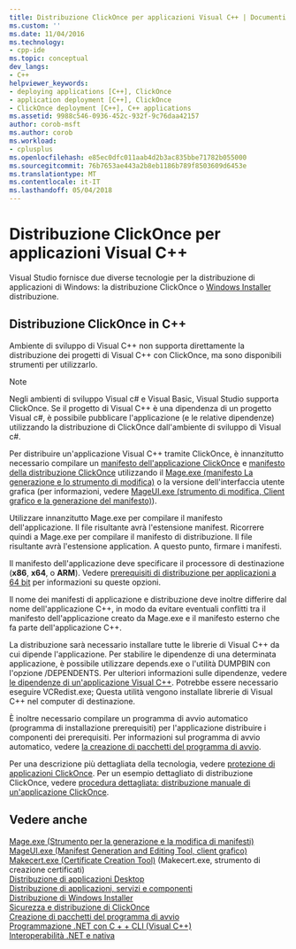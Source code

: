 ```yaml
---
title: Distribuzione ClickOnce per applicazioni Visual C++ | Documenti Microsoft
ms.custom: ''
ms.date: 11/04/2016
ms.technology:
- cpp-ide
ms.topic: conceptual
dev_langs:
- C++
helpviewer_keywords:
- deploying applications [C++], ClickOnce
- application deployment [C++], ClickOnce
- ClickOnce deployment [C++], C++ applications
ms.assetid: 9988c546-0936-452c-932f-9c76daa42157
author: corob-msft
ms.author: corob
ms.workload:
- cplusplus
ms.openlocfilehash: e85ec0dfc011aab4d2b3ac835bbe71782b055000
ms.sourcegitcommit: 76b7653ae443a2b8eb1186b789f8503609d6453e
ms.translationtype: MT
ms.contentlocale: it-IT
ms.lasthandoff: 05/04/2018
---
```

# <a name="clickonce-deployment-for-visual-c-applications"></a>Distribuzione ClickOnce per applicazioni Visual C++
Visual Studio fornisce due diverse tecnologie per la distribuzione di applicazioni di Windows: la distribuzione ClickOnce o [Windows Installer](http://msdn.microsoft.com/library/cc185688) distribuzione.  
  
## <a name="clickonce-deployment-in-c"></a>Distribuzione ClickOnce in C++  
 Ambiente di sviluppo di Visual C++ non supporta direttamente la distribuzione dei progetti di Visual C++ con ClickOnce, ma sono disponibili strumenti per utilizzarlo.  
  
> [!NOTE]
>  Negli ambienti di sviluppo Visual c# e Visual Basic, Visual Studio supporta ClickOnce. Se il progetto di Visual C++ è una dipendenza di un progetto Visual c#, è possibile pubblicare l'applicazione (e le relative dipendenze) utilizzando la distribuzione di ClickOnce dall'ambiente di sviluppo di Visual c#.  
  
 Per distribuire un'applicazione Visual C++ tramite ClickOnce, è innanzitutto necessario compilare un [manifesto dell'applicazione ClickOnce](/visualstudio/deployment/clickonce-application-manifest) e [manifesto della distribuzione ClickOnce](/visualstudio/deployment/clickonce-deployment-manifest) utilizzando il [Mage.exe (manifesto La generazione e lo strumento di modifica)](/dotnet/framework/tools/mage-exe-manifest-generation-and-editing-tool) o la versione dell'interfaccia utente grafica (per informazioni, vedere [MageUI.exe (strumento di modifica, Client grafico e la generazione del manifesto)](/dotnet/framework/tools/mageui-exe-manifest-generation-and-editing-tool-graphical-client)).  

  
 Utilizzare innanzitutto Mage.exe per compilare il manifesto dell'applicazione. Il file risultante avrà l'estensione manifest. Ricorrere quindi a Mage.exe per compilare il manifesto di distribuzione. Il file risultante avrà l'estensione application. A questo punto, firmare i manifesti.  
  
 Il manifesto dell'applicazione deve specificare il processore di destinazione (**x86**, **x64**, o **ARM**). Vedere [prerequisiti di distribuzione per applicazioni a 64 bit](/visualstudio/deployment/deploying-prerequisites-for-64-bit-applications) per informazioni su queste opzioni.  
  
 Il nome dei manifesti di applicazione e distribuzione deve inoltre differire dal nome dell'applicazione C++, in modo da evitare eventuali conflitti tra il manifesto dell'applicazione creato da Mage.exe e il manifesto esterno che fa parte dell'applicazione C++.  
  
 La distribuzione sarà necessario installare tutte le librerie di Visual C++ da cui dipende l'applicazione. Per stabilire le dipendenze di una determinata applicazione, è possibile utilizzare depends.exe o l'utilità DUMPBIN con l'opzione /DEPENDENTS. Per ulteriori informazioni sulle dipendenze, vedere [le dipendenze di un'applicazione Visual C++](../ide/understanding-the-dependencies-of-a-visual-cpp-application.md). Potrebbe essere necessario eseguire VCRedist.exe; Questa utilità vengono installate librerie di Visual C++ nel computer di destinazione.  
  
 È inoltre necessario compilare un programma di avvio automatico (programma di installazione prerequisiti) per l'applicazione distribuire i componenti dei prerequisiti. Per informazioni sul programma di avvio automatico, vedere [la creazione di pacchetti del programma di avvio](/visualstudio/deployment/creating-bootstrapper-packages).  
  
 Per una descrizione più dettagliata della tecnologia, vedere [protezione di applicazioni ClickOnce](/visualstudio/deployment/clickonce-security-and-deployment). Per un esempio dettagliato di distribuzione ClickOnce, vedere [procedura dettagliata: distribuzione manuale di un'applicazione ClickOnce](/visualstudio/deployment/walkthrough-manually-deploying-a-clickonce-application).  
  
## <a name="see-also"></a>Vedere anche  
 [Mage.exe (Strumento per la generazione e la modifica di manifesti)](/dotnet/framework/tools/mage-exe-manifest-generation-and-editing-tool)   
 [MageUI.exe (Manifest Generation and Editing Tool, client grafico)](/dotnet/framework/tools/mageui-exe-manifest-generation-and-editing-tool-graphical-client)   
 [Makecert.exe (Certificate Creation Tool)](https://msdn.microsoft.com/library/windows/desktop/aa386968)  (Makecert.exe, strumento di creazione certificati)  
 [Distribuzione di applicazioni Desktop](../ide/deploying-native-desktop-applications-visual-cpp.md)   
 [Distribuzione di applicazioni, servizi e componenti](/visualstudio/deployment/deploying-applications-services-and-components)   
 [Distribuzione di Windows Installer](http://msdn.microsoft.com/en-us/121be21b-b916-43e2-8f10-8b080516d2a0)   
 [Sicurezza e distribuzione di ClickOnce](/visualstudio/deployment/clickonce-security-and-deployment)   
 [Creazione di pacchetti del programma di avvio](/visualstudio/deployment/creating-bootstrapper-packages)   
 [Programmazione .NET con C + + CLI (Visual C++)](../dotnet/dotnet-programming-with-cpp-cli-visual-cpp.md)   
 [Interoperabilità .NET e nativa](../dotnet/native-and-dotnet-interoperability.md)
